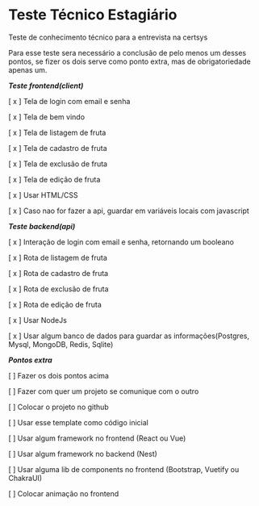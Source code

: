 # Teste Técnico Estagiário
Teste de conhecimento técnico para a entrevista na certsys

Para esse teste sera necessário a conclusão de pelo menos um desses pontos, se fizer os dois serve como ponto extra, mas de obrigatoriedade apenas um.

**_Teste frontend(client)_**

[ x ] Tela de login com email e senha

[ x ] Tela de bem vindo

[ x ] Tela de listagem de fruta

[ x ] Tela de cadastro de fruta

[ x ] Tela de exclusão de fruta

[ x ] Tela de edição de fruta

[ x ] Usar HTML/CSS

[ x ] Caso nao for fazer a api, guardar em variáveis locais com javascript

**_Teste backend(api)_**

[ x ] Interação de login com email e senha, retornando um booleano

[ x ] Rota de listagem de fruta

[ x ] Rota de cadastro de fruta

[ x ] Rota de exclusão de fruta

[ x ] Rota de edição de fruta

[ x ] Usar NodeJs

[ x ] Usar algum banco de dados para guardar as informações(Postgres, Mysql, MongoDB, Redis, Sqlite)

**_Pontos extra_**

[ ] Fazer os dois pontos acima

[ ] Fazer com quer um projeto se comunique com o outro

[ ] Colocar o projeto no github

[ ] Usar esse template como código inicial

[ ] Usar algum framework no frontend (React ou Vue)

[ ] Usar algum framework no backend (Nest)

[ ] Usar alguma lib de components no frontend (Bootstrap, Vuetify ou ChakraUI)

[ ] Colocar animação no frontend

